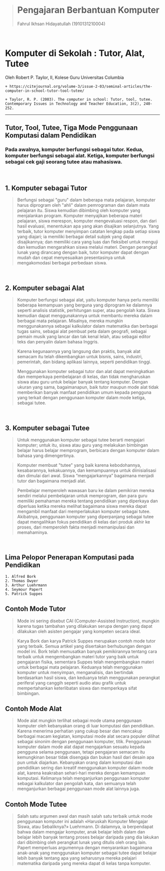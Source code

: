 ># Pengajaran Berbantuan Komputer   
>Fahrul Ikhsan Hidayatullah (1910131210004)  

<br>

# **Komputer di Sekolah : Tutor, Alat, Tutee**
Oleh Robert P. Taylor, II, Kolese Guru Universitas Columbia


    + https://citejournal.org/volume-3/issue-2-03/seminal-articles/the-computer-in-school-tutor-tool-tutee/

    + Taylor, R. P. (2003). The computer in school: Tutor, tool, tutee. Contemporary Issues in Technology and Teacher Education, 3(2), 240-252.

--- 

## **Tutor, Tool, Tutee, Tiga Mode Penggunaan Komputasi dalam Pendidikan**
### Pada awalnya, komputer berfungsi sebagai tutor. Kedua, komputer berfungsi sebagai alat. Ketiga, komputer berfungsi sebagai cek gaji seorang tutee atau mahasiswa.
<br>

##  1. Komputer sebagai Tutor

> Berfungsi sebagai "guru" dalam beberapa mata pelajaran, komputer harus diprogram oleh "ahli" dalam pemrograman dan dalam mata pelajaran itu. Siswa kemudian dibimbing oleh komputer yang menjalankan program. Komputer menyajikan beberapa materi pelajaran, siswa merespon, komputer mengevaluasi respon, dan dari hasil evaluasi, menentukan apa yang akan disajikan selanjutnya. Yang terbaik, tutor komputer menyimpan catatan lengkap pada setiap siswa yang diajari; ia memiliki berbagai detail subjek yang dapat disajikannya; dan memiliki cara yang luas dan fleksibel untuk menguji dan kemudian mengarahkan siswa melalui materi. Dengan perangkat lunak yang dirancang dengan baik, tutor komputer dapat dengan mudah dan cepat menyesuaikan presentasinya untuk mengakomodasi berbagai perbedaan siswa. 
<br>

## 2. Komputer sebagai Alat
> Komputer berfungsi sebagai alat, yaitu komputer hanya perlu memiliki beberapa kemampuan yang berguna yang diprogram ke dalamnya seperti analisis statistik, perhitungan super, atau pengolah kata. Siswa kemudian dapat menggunakannya untuk membantu mereka dalam berbagai mata pelajaran. Misalnya, mereka mungkin menggunakannya sebagai kalkulator dalam matematika dan berbagai tugas sains, sebagai alat pembuat peta dalam geografi, sebagai pemain musik yang lancar dan tak kenal lelah, atau sebagai editor teks dan penyalin dalam bahasa Inggris.

> Karena kegunaannya yang langsung dan praktis, banyak alat semacam itu telah dikembangkan untuk bisnis, sains, industri, pemerintah, dan bidang aplikasi lainnya, seperti pendidikan tinggi. 

> Menggunakan komputer sebagai tutor dan alat dapat meningkatkan dan memperkaya pembelajaran di kelas, dan tidak mengharuskan siswa atau guru untuk belajar banyak tentang komputer. Dengan ukuran yang sama, bagaimanapun, baik tutor maupun mode alat tidak memberikan banyak manfaat pendidikan umum kepada pengguna yang terkait dengan penggunaan komputer dalam mode ketiga, sebagai tutee.

<br>

## 3. Komputer sebagai Tutee
> Untuk menggunakan komputer sebagai tutee berarti mengajari komputer; untuk itu, siswa atau guru yang melakukan bimbingan belajar harus belajar memprogram, berbicara dengan komputer dalam bahasa yang dimengertinya. 

> Komputer membuat "tutee" yang baik karena kebodohannya, kesabarannya, kekakuannya, dan kemampuannya untuk diinisialisasi dan dimulai dari awal. Siswa “mengajarkannya” bagaimana menjadi tutor dan bagaimana menjadi alat. 

> Pembelajar memperoleh wawasan baru ke dalam pemikiran mereka sendiri melalui pembelajaran untuk memprogram, dan para guru memiliki pemahaman mereka tentang pendidikan yang diperkaya dan diperluas ketika mereka melihat bagaimana siswa mereka dapat mengambil manfaat dari memperlakukan komputer sebagai tutee. Akibatnya, penggunaan komputer yang diperpanjang sebagai tutee dapat mengalihkan fokus pendidikan di kelas dari produk akhir ke proses, dari memperoleh fakta menjadi memanipulasi dan memahaminya.

<br>

## Lima Pelopor Penerapan Komputasi pada Pendidikan
    1. Alfred Bork
    2. Thomas Dwyer
    3. Arthur Luehrmann
    4. Seymour Papert
    5. Patrick Suppes

## Contoh Mode Tutor
> Mode ini sering disebut CAI (Computer-Assisted Instruction), mungkin karena tugas tambahan yang dilakukan serupa dengan yang dapat dilakukan oleh asisten pengajar yang kompeten secara ideal.

> Karya Bork dan karya Patrick Suppes merupakan contoh mode tutor yang terbaik. Semua artikel yang disertakan berhubungan dengan model ini. Bork telah memusatkan banyak pemikirannya tentang cara terbaik untuk mengembangkan materi tutor yang baik untuk pengajaran fisika, sementara Suppes telah mengembangkan materi untuk berbagai mata pelajaran. Keduanya telah menggunakan komputer untuk menyimpan, menganalisis, dan bertindak berdasarkan hasil siswa, dan keduanya telah menggunakan perangkat periferal yang canggih seperti audio atau grafik untuk mempertahankan keterlibatan siswa dan memperkaya sifat bimbingan.

## Contoh Mode Alat
> Mode alat mungkin terlihat sebagai mode utama penggunaan komputer oleh kebanyakan orang di luar komputasi dan pendidikan. Karena menerima perhatian yang cukup besar dan mencakup berbagai macam kegiatan, komputasi mode alat secara populer dilihat sebagai sinonim dengan penggunaan komputer, titik. Penggunaan komputer dalam mode alat dapat mengajarkan sesuatu kepada pengguna selama penggunaan, tetapi pengajaran semacam itu kemungkinan besar tidak disengaja dan bukan hasil dari desain apa pun untuk diajarkan. Kebanyakan orang dalam komputasi dan pendidikan sering dan kreatif menggunakan komputer dalam mode alat, karena keakraban sehari-hari mereka dengan kemampuan komputasi. Kelimanya telah menganjurkan penggunaan komputer sebagai kalkulator dan pengolah kata, dan semuanya telah menganjurkan berbagai penggunaan mode alat lainnya juga.

## Contoh Mode Tutee
> Salah satu argumen awal dan masih salah satu terbaik untuk mode penggunaan komputer ini adalah «Haruskah Komputer Mengajar Siswa, atau Sebaliknya?» Luehrmann. Di dalamnya, ia berpendapat bahwa dalam mengajar komputer, anak belajar lebih dalam dan belajar lebih banyak tentang proses belajar daripada yang dia lakukan dari dibimbing oleh perangkat lunak yang ditulis oleh orang lain. Papert memperluas argumennya dengan menyarankan bagaimana anak-anak yang menggunakan komputer sebagai tutee dapat belajar lebih banyak tentang apa yang seharusnya mereka pelajari matematika daripada yang mereka dapat di kelas tanpa komputer.




